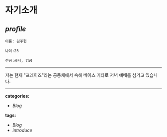 # 자기소개

## *profile*     

    이름: 김주헌

    나이:23

    전공:공시, 컴공

---

저는 현재 "프레이즈"라는 공동체에서 속해 베이스 기타로 저녁 예배를 섬기고 있습니다.

___

**categories:** 
- *Blog*

**tags:**
- *Blog*
- *introduce*

